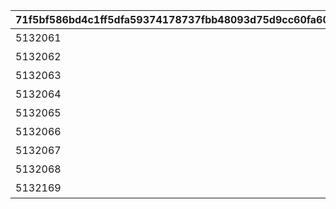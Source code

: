 |71f5bf586bd4c1ff5dfa59374178737fbb48093d75d9cc60fa609535ff2f01c3|1488b6a734fe1619ef378931a0ed71377edfe277e055a32372b9f5e07881fbf1|fe68a8a6958268f2d0cb9184ecbc62bce23e4620d0de503da5b450ca09189586|7b42625a94fb4818566091cbb09f3d994c4438855230190ae91cc7d72b954954|133df43bb47557eadb953a579dc7ac1b042eeab3285843ea38595e6532f35fdf|b49a67cec399cafee39ba9014f82ed59e4c5ae48097aad1810fdf79811ae17d5|bf687d90f3a240ac3567217607edb262d03e6517321dcc21aaa314339c09c196|ed06d3724b3200aa3081fae733599c3bab0fd1f53db8617cca4a9dc56e992e50|13d9a7728d11481be4ed7172b6fad28bc425b72bf5ce81ea72a5d467581e17d7|897f9d06fd94c22342961020cbf40b5469ea142dfea9450132f8795872994fee|d85165400fe74b1f263d5012a6027ccba4f751fd403a6291621e695545c15044|968ce108d13de1971327b4f1ba4b8e72c96047618eba8923adae648a5710e77e|67abbeeafce83d58f62a02b221baa974d80524a4344af0e6723dfbb1cf02a93b|
| --- | --- | --- | --- | --- | --- | --- | --- | --- | --- | --- | --- | --- |
|5132061|10132|１２月１日のエピソード|焦りと不安の準備期間|10132110|2023/11/30 12:00:00|0|1|-389|220|8|91002|35|
|5132062|10132|１２月１０日のエピソード|チーズが繋ぐ縁|0|2023/11/30 12:00:00|5132061|10|174|8|8|91002|35|
|5132063|10132|１２月１５日のエピソード|刻まれし二つ名|0|2023/12/01 5:00:00|5132062|15|171|-97|8|91002|35|
|5132064|10132|１２月２０日のエピソード|敏腕プロデューサーは語る|0|2023/12/01 5:00:00|5132063|20|-355|-98|8|91002|35|
|5132065|10132|１２月２１日のエピソード|麗しのお召し物|0|2023/12/02 5:00:00|5132064|21|-364|114|8|91002|35|
|5132066|10132|１２月２２日のエピソード|クリスマスはバラの香り|0|2023/12/02 5:00:00|5132065|22|-222|7|8|91002|35|
|5132067|10132|１２月２３日のエピソード|雪解けの予感|0|2023/12/02 5:00:00|5132066|23|45|113|8|91002|35|
|5132068|10132|１２月２４日のエピソード|思い馳せる聖夜|0|2023/12/03 5:00:00|5132067|24|-38|117|8|91002|35|
|5132169|10132|１２月２５日のエピソード|宴の前にて|0|2023/12/03 5:00:00|5132068|25|0|0|16|9000230|1|